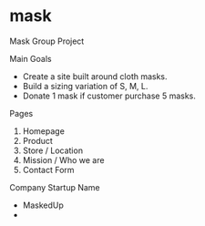 # mask
Mask Group Project

Main Goals

- Create a site built around cloth masks.
- Build a sizing variation of S, M, L.
- Donate 1 mask if customer purchase 5 masks.

Pages

1. Homepage
2. Product
3. Store / Location
4. Mission / Who we are
5. Contact Form

Company Startup Name

- MaskedUp
- 